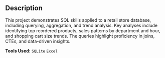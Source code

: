 ## Description

This project demonstrates SQL skills applied to a retail store database, including querying, aggregation, and trend analysis. Key analyses include identifying top reordered products, sales patterns by department and hour, and shopping cart size trends. The queries highlight proficiency in joins, CTEs, and data-driven insights.

**Tools Used:** `SQLite` `Excel`
